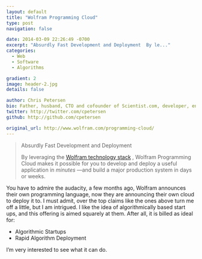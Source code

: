 ```yaml
---
layout: default
title: "Wolfram Programming Cloud"
type: post
navigation: false

date: 2014-03-09 22:26:49 -0700
excerpt: "Absurdly Fast Development and Deployment  By le..."
categories:
  - Web
  - Software
  - Algorithms

gradient: 2
image: header-2.jpg
details: false

author: Chris Petersen
bio: Father, husband, CTO and cofounder of Scientist.com, developer, entrepreneur and technologist.
twitter: http://twitter.com/cpetersen
github: http://github.com/cpetersen

original_url: http://www.wolfram.com/programming-cloud/
---
```



 

 >  Absurdly Fast Development and Deployment 
 > 
 > By leveraging the  [Wolfram technology stack](http://www.wolfram.com/technologies) , Wolfram Programming Cloud makes it possible for you to develop and deploy a useful application in  *minutes* —and build a major production system in days or weeks.
 > 
 > 
 > 

 > 

 You have to admire the audacity, a few months ago, Wolfram announces their own programming language, now they are announcing their own cloud to deploy it to. I must admit, over the top claims like the ones above turn me off a little, but I am intrigued. I like the idea of algorithmically based start ups, and this offering is aimed squarely at them. After all, it is billed as ideal for:

 * Algorithmic Startups
 * Rapid Algorithm Deployment

 I’m very interested to see what it can do. 
